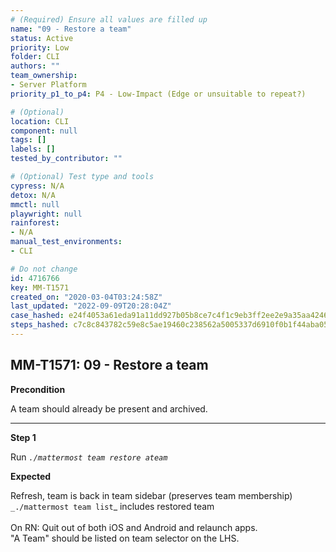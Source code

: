 ```yaml
---
# (Required) Ensure all values are filled up
name: "09 - Restore a team"
status: Active
priority: Low
folder: CLI
authors: ""
team_ownership:
- Server Platform
priority_p1_to_p4: P4 - Low-Impact (Edge or unsuitable to repeat?)

# (Optional)
location: CLI
component: null
tags: []
labels: []
tested_by_contributor: ""

# (Optional) Test type and tools
cypress: N/A
detox: N/A
mmctl: null
playwright: null
rainforest:
- N/A
manual_test_environments:
- CLI

# Do not change
id: 4716766
key: MM-T1571
created_on: "2020-03-04T03:24:58Z"
last_updated: "2022-09-09T20:28:04Z"
case_hashed: e24f4053a61eda91a11dd927b05b8ce7c4f1c9eb3ff2ee2e9a35aa424618e4143c6b2373910a1bf945776faa817d0310
steps_hashed: c7c8c843782c59e8c5ae19460c238562a5005337d6910f0b1f44aba055a20ff8036e7f40a5ef3f9b99278959376d51d3
---
```


<!-- (Auto-generated) Based on frontmatter's "key" and "name" -->

## MM-T1571: 09 - Restore a team

**Precondition**

A team should already be present and archived.

---

**Step 1**

Run _`./mattermost team restore ateam`_

**Expected**

Refresh, team is back in team sidebar (preserves team membership) `_./mattermost team list`\_ includes restored team\
\
On RN: Quit out of both iOS and Android and relaunch apps.\
"A Team" should be listed on team selector on the LHS.
